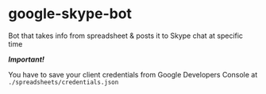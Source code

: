 # google-skype-bot
Bot that takes info from spreadsheet &amp; posts it to Skype chat at specific time

***Important!***

You have to save your client credentials from Google Developers Console at `./spreadsheets/credentials.json`
